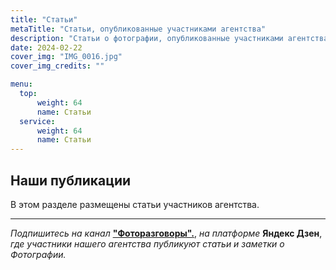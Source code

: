 ```yaml
---
title: "Статьи"
metaTitle: "Статьи, опубликованные участниками агентства"
description: "Статьи о фотографии, опубликованные участниками агентства GurFoto.Ru на различных платформах, включая Яндекс Дзен в канале Фоторазговоры"
date: 2024-02-22
cover_img: "IMG_0016.jpg"
cover_img_credits: ""

menu:
  top:
      weight: 64
      name: Статьи
  service:
      weight: 64
      name: Статьи
---
```


## Наши публикации

В этом разделе размещены статьи участников агентства. 

___

*Подпишитесь на канал* **["Фоторазговоры".](https://dzen.ru/id/5ee1e3614921136eb9cb6238)**, *на платформе*  **Яндекс Дзен**, *где участники нашего агентства публикуют статьи и заметки о Фотографии.*
